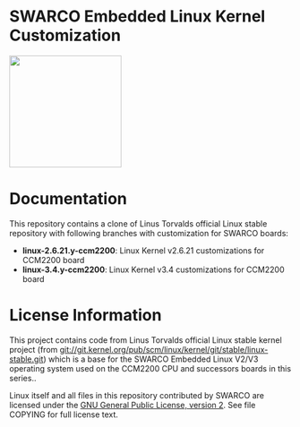 SWARCO Embedded Linux Kernel Customization
==========================================

<img src="https://www.swarco.com/var/em_plain_site/storage/images/media/images/swarco-traffic-systems/interurban/primos/primos_compact_ohnetouch_grau/1166093-1-eng-US/Primos_Compact_ohneTouch_grau_315px.jpg" width="200" title="SWARCO CCM2200 CPU" alt="">


# Documentation

This repository contains a clone of Linus Torvalds official Linux stable 
repository with following branches with customization for SWARCO boards:

- **linux-2.6.21.y-ccm2200**: Linux Kernel v2.6.21 customizations for CCM2200 board
- **linux-3.4.y-ccm2200**: Linux Kernel v3.4 customizations for CCM2200 board

# License Information 

This project contains code from Linus Torvalds official Linux stable
kernel project (from
[git://git.kernel.org/pub/scm/linux/kernel/git/stable/linux-stable.git](git://git.kernel.org/pub/scm/linux/kernel/git/stable/linux-stable.git))
which is a base for the SWARCO Embedded Linux V2/V3 operating system
used on the CCM2200 CPU and successors boards in this series..

Linux itself and all files in this repository contributed by
SWARCO are licensed under the
[GNU General Public License, version 2](http://www.gnu.org/licenses/old-licenses/gpl-2.0.html). See file COPYING for full license text.
